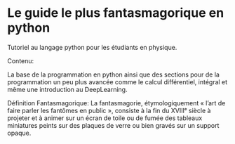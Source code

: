 # Le guide le plus fantasmagorique en python
 Tutoriel au langage python pour les étudiants en physique.

Contenu:

La base de la programmation en python ainsi que des sections pour de la programmation un peu plus avancée comme le calcul différentiel, intégral et même une introduction au DeepLearning.







Définition Fantasmagorique: La fantasmagorie, étymologiquement « l’art de faire parler les fantômes en public », consiste à la fin du XVIIIᵉ siècle à projeter et à animer sur un écran de toile ou de fumée des tableaux miniatures peints sur des plaques de verre ou bien gravés sur un support opaque.
